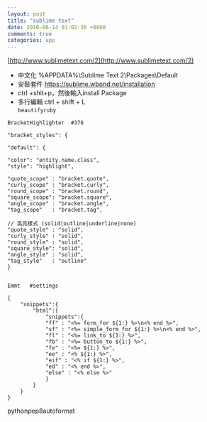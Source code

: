 ```yaml
---
layout: post
title: "sublime text"
date: 2016-06-14 01:02:30 +0800
comments: true
categories: app
---
```

[http://www.sublimetext.com/2](http://www.sublimetext.com/2)

- 中文化  %APPDATA%\Sublime Text 2\Packages\Default
- 安裝套件 https://sublime.wbond.net/installation
- ctrl +shit+p，然後輸入install Package <enter>
- 多行編輯 ctrl + shift + L  
`beautifyruby`

<pre><code>BracketHighlighter  #376
 
"bracket_styles": {
 
"default": {
 
"color": "entity.name.class",
"style": "highlight",
 
"quote_scope" : "bracket.quote",
"curly_scope" : "bracket.curly",
"round_scope" : "bracket.round",
"square_scope": "bracket.square",
"angle_scope" : "bracket.angle",
"tag_scope"   : "bracket.tag",
 
// 高亮樣式 (solid|outline|underline|none)
"quote_style" : "solid",
"curly_style" : "solid",
"round_style" : "solid",
"square_style": "solid",
"angle_style" : "solid",
"tag_style"   : "outline"
}
</code></pre>

<pre><code>
Emmt   #settings

{
	"snippets":{
		"html":{
			"snippets":{
			"ff" : "<%= form_for ${1:} %>\n<% end %>",
			"sf" : "<%= simple_form_for ${1:} %>\n<% end %>",
			"fl" : "<%= link_to ${1:} %>",
			"fb" : "<%= button_to ${1:} %>",
			"fe" : "<%= ${1:} %>",
			"ee" : "<% ${1:} %>",
			"eif" : "<% if ${1:} %>",
			"ed" : "<% end %>",
			"else" : "<% else %>"
			}
		}
	}
}
</code></pre>

pythonpep8autoformat 